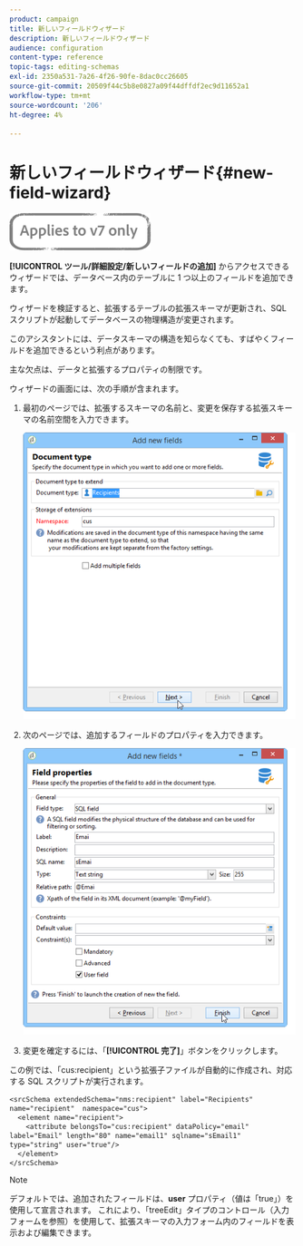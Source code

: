 ```yaml
---
product: campaign
title: 新しいフィールドウィザード
description: 新しいフィールドウィザード
audience: configuration
content-type: reference
topic-tags: editing-schemas
exl-id: 2350a531-7a26-4f26-90fe-8dac0cc26605
source-git-commit: 20509f44c5b8e0827a09f44dffdf2ec9d11652a1
workflow-type: tm+mt
source-wordcount: '206'
ht-degree: 4%

---
```


# 新しいフィールドウィザード{#new-field-wizard}

![](../../assets/v7-only.svg)

**[!UICONTROL ツール/詳細設定/新しいフィールドの追加]** からアクセスできるウィザードでは、データベース内のテーブルに 1 つ以上のフィールドを追加できます。

ウィザードを検証すると、拡張するテーブルの拡張スキーマが更新され、SQL スクリプトが起動してデータベースの物理構造が変更されます。

このアシスタントには、データスキーマの構造を知らなくても、すばやくフィールドを追加できるという利点があります。

主な欠点は、データと拡張するプロパティの制限です。

ウィザードの画面には、次の手順が含まれます。

1. 最初のページでは、拡張するスキーマの名前と、変更を保存する拡張スキーマの名前空間を入力できます。

   ![](assets/d_ncs_integration_schema_addfield.png)

1. 次のページでは、追加するフィールドのプロパティを入力できます。

   ![](assets/d_ncs_integration_schema_addfield2.png)

1. 変更を確定するには、「**[!UICONTROL 完了]**」ボタンをクリックします。

この例では、「cus:recipient」という拡張子ファイルが自動的に作成され、対応する SQL スクリプトが実行されます。

```
<srcSchema extendedSchema="nms:recipient" label="Recipients" name="recipient"  namespace="cus">  
  <element name="recipient">    
    <attribute belongsTo="cus:recipient" dataPolicy="email" label="Email" length="80" name="email1" sqlname="sEmail1" type="string" user="true"/>  
  </element>
</srcSchema>
```

>[!NOTE]
>
>デフォルトでは、追加されたフィールドは、**user** プロパティ（値は「true」）を使用して宣言されます。 これにより、「treeEdit」タイプのコントロール（入力フォームを参照）を使用して、拡張スキーマの入力フォーム内のフィールドを表示および編集できます。
